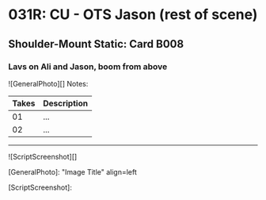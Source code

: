 # 031R: CU - OTS Jason (rest of scene)

## Shoulder-Mount Static: Card B008

### Lavs on Ali and Jason, boom from above

![GeneralPhoto][]
Notes: 

| Takes | Description |
|:---|:----|
| 01 | ... |
| 02 | ... |

----

![ScriptScreenshot][]


[GeneralPhoto]:  "Image Title" align=left

[ScriptScreenshot]: 